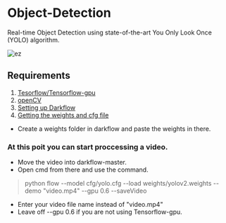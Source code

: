 # Object-Detection
Real-time Object Detection using state-of-the-art You Only Look Once (YOLO) algorithm.

![ez](https://user-images.githubusercontent.com/69038520/115148486-74734680-a07d-11eb-9586-43f9e35ff3d6.png)


## Requirements

1. [Tesorflow/Tensorflow-gpu](https://www.tensorflow.org/install/gpu)
2. [openCV](https://pypi.org/project/opencv-python/)
3. [Setting up Darkflow](https://github.com/thtrieu/darkflow)
4. [Getting the weights and cfg file](https://pjreddie.com/darknet/yolo/)

 + Create a weights folder in darkflow and paste the weights in there.

### At this poit you can start proccessing a video.

 + Move the video into darkflow-master.
 + Open cmd from there and use the command.
 
 > python flow --model cfg/yolo.cfg --load weights/yolov2.weights --demo "video.mp4" --gpu 0.6 --saveVideo

 + Enter your video file name instead of "video.mp4"
 + Leave off --gpu 0.6 if you are not using Tensorflow-gpu.


 
